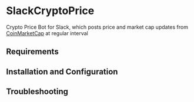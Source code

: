 # SlackCryptoPrice
Crypto Price Bot for Slack, which posts price and market cap updates from [CoinMarketCap](http://coinmarketcap.com/) at regular interval
## Requirements

## Installation and Configuration

## Troubleshooting
